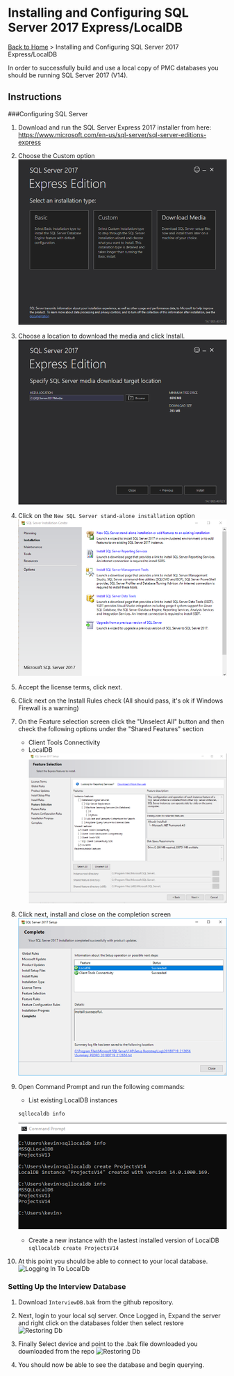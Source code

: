 # Installing and Configuring SQL Server 2017 Express/LocalDB

[Back to Home](/README.md) > Installing and Configuring SQL Server 2017 Express/LocalDB

In order to successfully build and use a local copy of PMC databases you should be running SQL Server 2017 (V14).

## Instructions

###Configuring SQL Server

1. Download and run the SQL Server Express 2017 installer from here: https://www.microsoft.com/en-us/sql-server/sql-server-editions-express

2. Choose the Custom option
![Image of SQL Server Express Installer](images/InstallSQL17LocalDB001.png)

3. Choose a location to download the media and click Install.
![Image of SQL Server Express Installer](images/InstallSQL17LocalDB002.png)

4. Click on the `New SQL Server stand-alone installation` option
![Image of SQL Server Express Installer](images/InstallSQL17LocalDB003.png)

5. Accept the license terms, click next.
6. Click next on the Install Rules check (All should pass, it's ok if Windows Firewall is a warning)
7. On the Feature selection screen click the "Unselect All" button and then check the following options under the "Shared Features" section
   - Client Tools Connectivity
   - LocalDB
![Image of SQL Server Express Installer](images/InstallSQL17LocalDB004.png)

8. Click next, install and close on the completion screen
![Image of SQL Server Express Installer](images/InstallSQL17LocalDB005.png)

9. Open Command Prompt and run the following commands:
   - List existing LocalDB instances
   ```
   sqllocaldb info
   ```
   ![Image of SQL Server Express Installer](images/InstallSQL17LocalDB006.png)
   - Create a new instance with the lastest installed version of LocalDB
   ```sqllocaldb create ProjectsV14```

10. At this point you should be able to connect to your local database.
   ![Logging In To LocalDb](images/LoginToLocalDb.png)

### Setting Up the Interview Database

1. Download `InterviewDB.bak` from the github repository.

11. Next, login to your local sql server. Once Logged in, Expand the server and right click on the databases folder then select restore
   ![Restoring Db](images/RestoreDatabse.PNG)

12. Finally Select device and point to the .bak file downloaded you downloaded from the repo
![Restoring Db](images/RestoreDatabse2.PNG)

13. You should now be able to see the database and begin querying.

